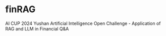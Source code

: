 # finRAG
AI CUP 2024 Yushan Artificial Intelligence Open Challenge - Application of RAG and LLM in  Financial Q&amp;A
